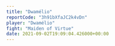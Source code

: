 ```yaml
---
title: "Dwamélio"
reportCode: "3h91bXfaJC2k4vDn"
player: "Dwamélio"
fight: "Maiden of Virtue"
date: 2021-09-02T19:09:04.426000+00:00
---
```

